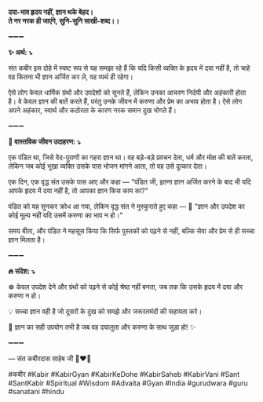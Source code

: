 **दया-भाव हृदय नहीं, ज्ञान थके बेहद।**\
**ते नर नरक ही जाएंगे, सुनि-सुनि साखी-शब्द।।**

➖➖➖

**✨ अर्थ: ⤵**

संत कबीर इस दोहे में स्पष्ट रूप से यह समझा रहे हैं कि यदि किसी व्यक्ति के हृदय में दया नहीं है, तो चाहे वह कितना भी ज्ञान अर्जित कर ले, वह व्यर्थ ही रहेगा।

ऐसे लोग केवल धार्मिक ग्रंथों और उपदेशों को सुनते हैं, लेकिन उनका आचरण निर्दयी और अहंकारी होता है। वे केवल ज्ञान की बातें करते हैं, परंतु उनके जीवन में करुणा और प्रेम का अभाव होता है। ऐसे लोग अपने अहंकार, स्वार्थ और कठोरता के कारण नरक समान दुख भोगते हैं।

➖➖➖

**🌾 वास्तविक जीवन उदाहरण: ⤵**

एक पंडित था, जिसे वेद-पुराणों का गहरा ज्ञान था। वह बड़े-बड़े प्रवचन देता, धर्म और मोक्ष की बातें करता, लेकिन जब कोई भूखा व्यक्ति उसके पास भोजन मांगने आता, तो वह उसे दुत्कार देता।

एक दिन, एक वृद्ध संत उसके पास आए और कहा — "पंडित जी, इतना ज्ञान अर्जित करने के बाद भी यदि आपके हृदय में दया नहीं है, तो आपका ज्ञान किस काम का?"

पंडित को यह सुनकर क्रोध आ गया, लेकिन वृद्ध संत ने मुस्कुराते हुए कहा — 📜 "ज्ञान और उपदेश का कोई मूल्य नहीं यदि उसमें करुणा का भाव न हो।"

समय बीता, और पंडित ने महसूस किया कि सिर्फ पुस्तकों को पढ़ने से नहीं, बल्कि सेवा और प्रेम से ही सच्चा ज्ञान मिलता है।

➖➖➖

**🔥 संदेश: ⤵**

☸ केवल उपदेश देने और ग्रंथों को पढ़ने से कोई श्रेष्ठ नहीं बनता, जब तक कि उसके हृदय में दया और करुणा न हो।

💡 सच्चा ज्ञान वही है जो दूसरों के दुख को समझे और जरूरतमंदों की सहायता करे।

🙏 ज्ञान का सही उपयोग तभी है जब वह दयालुता और करुणा के साथ जुड़ा हो! ✨

➖➖➖

— संत कबीरदास साहेब जी 🙏❤️💯

#कबीर #Kabir #KabirGyan #KabirKeDohe #KabirSaheb #KabirVani #Sant #SantKabir #Spiritual #Wisdom #Advaita #Gyan #India #gurudwara #guru #sanatani #hindu
